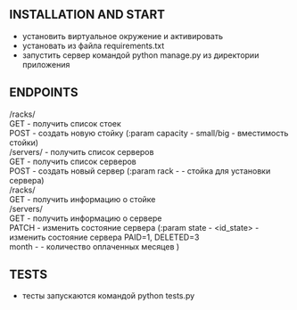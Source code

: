 INSTALLATION AND START
----------------------
- установить виртуальное окружение и активировать
- установать из файла requirements.txt
- запустить сервер командой python manage.py из директории приложения



ENDPOINTS
----------------------
/racks/   
      GET - получить список стоек   
      POST - создать новую стойку (:param capacity - small/big - вместимость стойки)   
/servers/ - получить список серверов   
      GET - получить список серверов   
      POST - создать новый сервер (:param rack - <id> - стойка для установки сервера)   
/racks/<id>   
      GET - получить информацию о стойке   
/servers/<id>   
      GET - получить информацию о сервере   
      PATCH - изменить состояние сервера (:param state - <id_state> - изменить состояние сервера   PAID=1, DELETED=3   
                                                 month - <int> - количество оплаченных месяцев )   
      
      
TESTS   
-----   
- тесты запускаются командой python tests.py   
